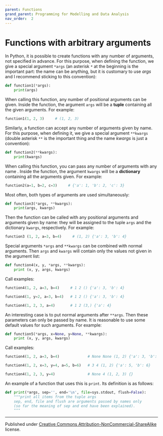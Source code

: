 ```yaml
---
parent: Functions
grand_parent: Programming for Modelling and Data Analysis
nav_order:  2
---
```


# Functions with arbitrary arguments

In Python, it is possible to create functions with any number of arguments, not specified in advance. For this purpose, when defining the function, we give a special argument `*args` (an asterisk `*` at the beginning is the important part: the name can be anything, but it is customary to use _args_ and I recommend sticking to this convention):

```python
def function1(*args): 
    print(args)
```
When calling this function, any number of positional arguments can be given. Inside the function, the argument `args` will be a **tuple** containing all the given arguments. For example:

```python
function1(1, 2, 3)     # (1, 2, 3)
```
Similarly, a function can accept any number of arguments given by name. For this purpose, when defining it, we give a special argument `**kwargs` (double asterisk `**` is the important thing and the name _kwargs_ is just a convention):

```python
def function2(**kwargs):
    print(kwargs)
```
When calling this function, you can pass any number of arguments with any name . Inside the function, the argument `kwargs` will be a **dictionary** containing all the arguments given. For example:

```python
function2(a=1, b=2, c=3)     # {'a': 1, 'b': 2, 'c': 3}
```
Most often, both types of arguments are used simultaneously:

```python
def function3(*args, **kwargs): 
    print(args, kwargs)
```
Then the function can be called with any positional arguments and arguments given by name: they will be assigned to the tuple `args` and the dictionary `kwargs`, respectively. For example:

```python
function3 (1, 2, a=3, b=4)     # (1, 2) {'a': 3, 'b': 4}
```
Special arguments `*args` and `**kwargs` can be combined with normal arguments. Then `args` and  `kwargs` will contain only the values ​​not given in the argument list:

```python
def function4(x, y, *args, **kwargs):
    print (x, y, args, kwargs)
```
Call examples:

```python
function4(1, 2, a=3, b=4)     # 1 2 () {'a': 3, 'b': 4}

function4(1, y=2, a=3, b=4)   # 1 2 () {'a': 3, 'b': 4}

function4(1, 2, 3, a=4)       # 1 2 (3,) {'a': 4}
```
An interesting case is to put normal arguments  after `**args`. Then these parameters can only be passed by name. It is reasonable to use some default values for such arguments. For example:

```python
def function5(*args, x=None, y=None, **kwargs):
    print (x, y, args, kwargs)
```
Call examples:

```python
function4(1, 2, a=3, b=4)             # None None (1, 2) {'a': 3, 'b': 4}

function4(1, 2, x=3, y=4, a=5, b=6)   # 3 4 (1, 2) {'a': 5, 'b': 6}

function4(1, 2, 3, y=4)               # None 4 (1, 2, 3) {}
```
An example of a function that uses this is  `print`. Its definition is as follows:

```python
def print(*args, sep='', end='\n', file=sys.stdout, flush=False):
    """print all items from the tuple args
    sep, end, file and flush are arguments passed by names only
    (so far the meaning of sep and end have been explained).
    """
```


<hr/>

Published under [Creative Commons Attribution-NonCommercial-ShareAlike](https://creativecommons.org/licenses/by-nc-sa/4.0/) license.
